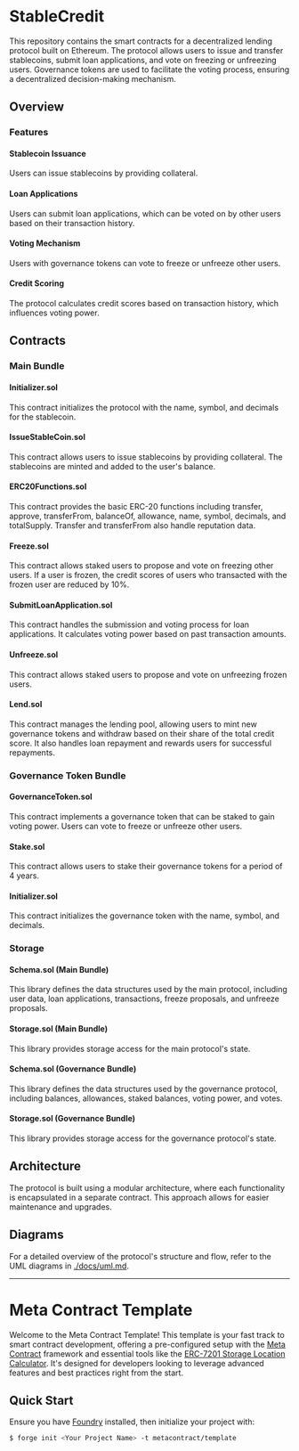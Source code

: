 # StableCredit
This repository contains the smart contracts for a decentralized lending protocol built on Ethereum. The protocol allows users to issue and transfer stablecoins, submit loan applications, and vote on freezing or unfreezing users. Governance tokens are used to facilitate the voting process, ensuring a decentralized decision-making mechanism.

## Overview

### Features

#### Stablecoin Issuance
Users can issue stablecoins by providing collateral.

#### Loan Applications
Users can submit loan applications, which can be voted on by other users based on their transaction history.

#### Voting Mechanism
Users with governance tokens can vote to freeze or unfreeze other users.

#### Credit Scoring
The protocol calculates credit scores based on transaction history, which influences voting power.

## Contracts

### Main Bundle

#### Initializer.sol
This contract initializes the protocol with the name, symbol, and decimals for the stablecoin.

#### IssueStableCoin.sol
This contract allows users to issue stablecoins by providing collateral. The stablecoins are minted and added to the user's balance.

#### ERC20Functions.sol
This contract provides the basic ERC-20 functions including transfer, approve, transferFrom, balanceOf, allowance, name, symbol, decimals, and totalSupply. Transfer and transferFrom also handle reputation data.

#### Freeze.sol
This contract allows staked users to propose and vote on freezing other users. If a user is frozen, the credit scores of users who transacted with the frozen user are reduced by 10%.

#### SubmitLoanApplication.sol
This contract handles the submission and voting process for loan applications. It calculates voting power based on past transaction amounts.

#### Unfreeze.sol
This contract allows staked users to propose and vote on unfreezing frozen users.

#### Lend.sol
This contract manages the lending pool, allowing users to mint new governance tokens and withdraw based on their share of the total credit score. It also handles loan repayment and rewards users for successful repayments.

### Governance Token Bundle

#### GovernanceToken.sol
This contract implements a governance token that can be staked to gain voting power. Users can vote to freeze or unfreeze other users.

#### Stake.sol
This contract allows users to stake their governance tokens for a period of 4 years.

#### Initializer.sol
This contract initializes the governance token with the name, symbol, and decimals.

### Storage

#### Schema.sol (Main Bundle)
This library defines the data structures used by the main protocol, including user data, loan applications, transactions, freeze proposals, and unfreeze proposals.

#### Storage.sol (Main Bundle)
This library provides storage access for the main protocol's state.

#### Schema.sol (Governance Bundle)
This library defines the data structures used by the governance protocol, including balances, allowances, staked balances, voting power, and votes.

#### Storage.sol (Governance Bundle)
This library provides storage access for the governance protocol's state.

## Architecture
The protocol is built using a modular architecture, where each functionality is encapsulated in a separate contract. This approach allows for easier maintenance and upgrades.

## Diagrams
For a detailed overview of the protocol's structure and flow, refer to the UML diagrams in [./docs/uml.md](./docs/uml.md).

---

# Meta Contract Template
Welcome to the Meta Contract Template! This template is your fast track to smart contract development, offering a pre-configured setup with the [Meta Contract](https://github.com/metacontract/mc) framework and essential tools like the [ERC-7201 Storage Location Calculator](https://github.com/metacontract/erc7201). It's designed for developers looking to leverage advanced features and best practices right from the start.

## Quick Start
Ensure you have [Foundry](https://github.com/foundry-rs/foundry) installed, then initialize your project with:
```sh
$ forge init <Your Project Name> -t metacontract/template

